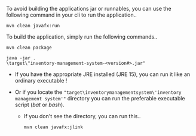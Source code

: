
To avoid building the applications jar or runnables, you can use the following command in your cli to run the application..
```
mvn clean javafx:run
```

To build the application, simply run the following commands..
```
mvn clean package
```
```
java -jar .
\target\"inventory-management-system-<version#>.jar"
```

* If you have the appropriate JRE installed (JRE 15), you can run it like an ordinary executable !

* Or if you locate the ```"target\inventorymanagementsystem\'inventory management system'"``` directory
    you can run the preferable executable script (*bat* or *bash*).

    * If you don't see the directory, you can run this..

        ```
        mvn clean javafx:jlink
        ```